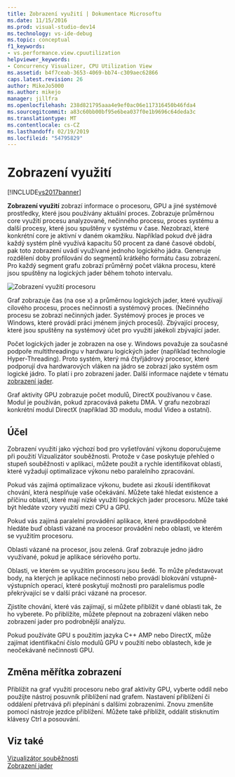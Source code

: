 ```yaml
---
title: Zobrazení využití | Dokumentace Microsoftu
ms.date: 11/15/2016
ms.prod: visual-studio-dev14
ms.technology: vs-ide-debug
ms.topic: conceptual
f1_keywords:
- vs.performance.view.cpuutilization
helpviewer_keywords:
- Concurrency Visualizer, CPU Utilization View
ms.assetid: b4f7ceab-3653-4069-bb74-c309aec62866
caps.latest.revision: 26
author: MikeJo5000
ms.author: mikejo
manager: jillfra
ms.openlocfilehash: 238d821795aaa4e9ef0ac06e117316450b46fda4
ms.sourcegitcommit: a83c60bb00bf95e6bea037f0e1b9696c64deda3c
ms.translationtype: MT
ms.contentlocale: cs-CZ
ms.lasthandoff: 02/19/2019
ms.locfileid: "54795829"
---
```

# <a name="utilization-view"></a>Zobrazení využití
[!INCLUDE[vs2017banner](../includes/vs2017banner.md)]

**Zobrazení využití** zobrazí informace o procesoru, GPU a jiné systémové prostředky, které jsou používány aktuální proces. Zobrazuje průměrnou core využití procesu analyzované, nečinného procesu, proces systému a další procesy, které jsou spuštěny v systému v čase. Nezobrazí, které konkrétní core je aktivní v daném okamžiku. Například pokud dvě jádra každý systém plně využívá kapacitu 50 procent za dané časové období, pak toto zobrazení uvádí využívané jednoho logického jádra. Generuje rozdělení doby profilování do segmentů krátkého formátu času zobrazení. Pro každý segment grafu zobrazí průměrný počet vlákna procesu, které jsou spuštěny na logických jader během tohoto intervalu.  
  
 ![Zobrazení využití procesoru](../profiling/media/vsts-ppacpuutil.png "VSTS_PPAcpuUtil")  
  
 Graf zobrazuje čas (na ose x) a průměrnou logických jader, které využívají cílového procesu, proces nečinnosti a systémový proces. (Nečinného procesu se zobrazí nečinných jader. Systémový proces je proces ve Windows, které provádí práci jménem jiných procesů). Zbývající procesy, které jsou spuštěny na systémový účet pro využití jakékoli zbývající jader.  
  
 Počet logických jader je zobrazen na ose y. Windows považuje za současné podpoře multithreadingu v hardwaru logických jader (například technologie Hyper-Threading). Proto systém, který má čtyřjádrový procesor, které podporují dva hardwarových vláken na jádro se zobrazí jako systém osm logické jádro. To platí i pro zobrazení jader. Další informace najdete v tématu [zobrazení jader](../profiling/cores-view.md).  
  
 Graf aktivity GPU zobrazuje počet modulů, DirectX používanou v čase.  Modul je používán, pokud zpracovává paketu DMA.  V grafu nezobrazí konkrétní modul DirectX (například 3D modulu, modul Video a ostatní).  
  
## <a name="purpose"></a>Účel  
 Zobrazení využití jako výchozí bod pro vyšetřování výkonu doporučujeme při použití Vizualizátor souběžnosti. Protože v čase poskytuje přehled o stupeň souběžnosti v aplikaci, můžete použít a rychle identifikovat oblasti, které vyžadují optimalizace výkonu nebo paralelního zpracování.  
  
 Pokud vás zajímá optimalizace výkonu, budete asi zkouší identifikovat chování, která nesplňuje vaše očekávání. Můžete také hledat existence a příčinu oblastí, které mají nízké využití logických jader procesoru. Může také být hledáte vzory využití mezi CPU a GPU.  
  
 Pokud vás zajímá paralelní provádění aplikace, které pravděpodobně hledáte buď oblasti vázané na procesor provádění nebo oblasti, ve kterém se využitím procesoru.  
  
 Oblasti vázané na procesor, jsou zelená. Graf zobrazuje jedno jádro využívané, pokud je aplikace sériového portu.  
  
 Oblasti, ve kterém se využitím procesoru jsou šedé. To může představovat body, na kterých je aplikace nečinnosti nebo provádí blokování vstupně-výstupních operací, které poskytují možnosti pro paralelismus podle překrývající se v další práci vázané na procesor.  
  
 Zjistíte chování, které vás zajímají, si můžete přiblížit v dané oblasti tak, že ho vyberete. Po přiblížíte, můžete přepnout na zobrazení vláken nebo zobrazení jader pro podrobnější analýzu.  
  
 Pokud používáte GPU s použitím jazyka C++ AMP nebo DirectX, může zajímat identifikační číslo modulů GPU v použití nebo oblastech, kde je neočekávaně nečinnosti GPU.  
  
## <a name="zooming"></a>Změna měřítka zobrazení  
 Přiblížit na graf využití procesoru nebo graf aktivity GPU, vyberte oddíl nebo použijte nástroj posuvník přiblížení nad grafem. Nastavení přiblížení či oddálení přetrvává při přepínání s dalšími zobrazeními. Znovu zmenšíte pomocí nástroje jezdce přiblížení. Můžete také přiblížit, oddálit stisknutím klávesy Ctrl a posouvání.  
  
## <a name="see-also"></a>Viz také  
 [Vizualizátor souběžnosti](../profiling/concurrency-visualizer.md)   
 [Zobrazení jader](../profiling/cores-view.md)
